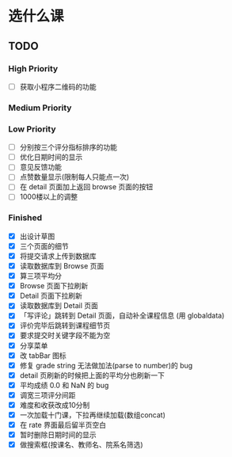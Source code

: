 # 选什么课

## TODO
### High Priority
- [ ] 获取小程序二维码的功能

### Medium Priority


### Low Priority
- [ ] 分别按三个评分指标排序的功能
- [ ] 优化日期时间的显示
- [ ] 意见反馈功能
- [ ] 点赞数量显示(限制每人只能点一次)
- [ ] 在 detail 页面加上返回 browse 页面的按钮
- [ ] 1000楼以上的调整

### Finished
- [x] 出设计草图
- [x] 三个页面的细节
- [x] 将提交请求上传到数据库
- [x] 读取数据库到 Browse 页面
- [x] 算三项平均分
- [x] Browse 页面下拉刷新
- [x] Detail 页面下拉刷新
- [x] 读取数据库到 Detail 页面
- [x] 「写评论」跳转到 Detail 页面，自动补全课程信息 (用 globaldata)
- [x] 评价完毕后跳转到课程细节页
- [x] 要求提交时关键字段不能为空
- [x] 分享菜单
- [x] 改 tabBar 图标
- [x] 修复 grade string 无法做加法(parse to number)的 bug
- [x] detail 页刷新的时候把上面的平均分也刷新一下
- [x] 平均成绩 0.0 和 NaN 的 bug
- [x] 调宽三项评分间距
- [x] 难度和收获改成10分制
- [x] 一次加载十门课，下拉再继续加载(数组concat)
- [x] 在 rate 界面最后留半页空白
- [x] 暂时删除日期时间的显示
- [x] 做搜索框(按课名、教师名、院系名筛选)
